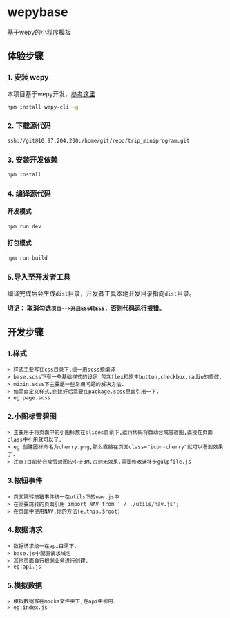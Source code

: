 # wepybase
基于wepy的小程序模板

## 体验步骤

### 1. 安装 wepy
本项目基于wepy开发，[参考这里](https://github.com/wepyjs/wepy)
```bash
npm install wepy-cli -g
```

### 2. 下载源代码
```bash
ssh://git@10.97.204.200:/home/git/repo/trip_miniprogram.git
```

### 3. 安装开发依赖
```bash
npm install
```

### 4. 编译源代码

#### 开发模式
```bash
npm run dev
```
#### 打包模式
```bash
npm run build
```

### 5.导入至开发者工具

编译完成后会生成`dist`目录，开发者工具本地开发目录指向`dist`目录。

**切记： 取消勾选`项目-->开启ES6转ES5`，否则代码运行报错。**

  
## 开发步骤

### 1.样式

```
> 样式主要写在css目录下,统一用scss预编译
> base.scss下有一些基础样式的设定,包含flex和原生button,checkbox,radio的修改.
> mixin.scss下主要是一些常用问题的解决方法.
> 如需自定义样式,创建好后需要在package.scss里面引用一下.
> eg:page.scss
```

### 2.小图标雪碧图


```
> 主要用于将页面中的小图标放在slices目录下,运行代码将自动合成雪碧图,直接在页面class中引用就可以了.  
> eg:创建图标命名为cherry.png,那么直接在页面class="icon-cherry"就可以看到效果了.  
> 注意:目前待合成雪碧图应小于3M,否则无效果.需要修改请移步gulpfile.js
```

### 3.按钮事件

```
> 页面跳转按钮事件统一在utils下的nav.js中
> 在需要跳转的页面引用 import NAV from './../utils/nav.js';
> 在页面中使用NAV.你的方法(e.this.$root)
```

### 4.数据请求

```
> 数据请求统一在api目录下.
> base.js中配置请求域名
> 其他页面自行根据业务进行创建.
> eg:api.js
```

### 5.模拟数据

```
> 模拟数据写在mocks文件夹下,在api中引用.
> eg:index.js
```